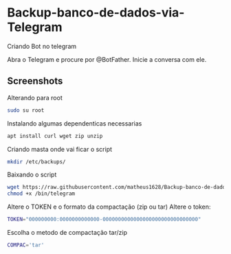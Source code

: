 # Backup-banco-de-dados-via-Telegram





Criando Bot no telegram

Abra o Telegram e procure por @BotFather.
Inicie a conversa com ele.

## Screenshots






Alterando para root

```bash
sudo su root
```

Instalando algumas dependenticas necessarias


```bash
apt install curl wget zip unzip
```

Criando masta onde vai ficar o script

```bash
mkdir /etc/backups/
```

Baixando o script

```bash
wget https://raw.githubusercontent.com/matheus1628/Backup-banco-de-dados-via-Telegram/main/telegram -O /bin/telegram
chmod +x /bin/telegram
```

Altere o TOKEN e o formato da compactação (zip ou tar)
Altere o token:

```bash
TOKEN="000000000:0000000000000-0000000000000000000000000000000"
```
Escolha o metodo de compactação tar/zip

```bash
COMPAC='tar'
```

